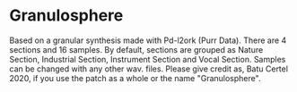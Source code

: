 # Granulosphere

Based on a granular synthesis made with Pd-l2ork (Purr Data).
There are 4 sections and 16 samples. 
By default, sections are grouped as Nature Section, Industrial Section, Instrument Section and Vocal Section.
Samples can be changed with any other wav. files.
Please give credit as, Batu Certel 2020, if you use the patch as a whole or the name "Granulosphere".
